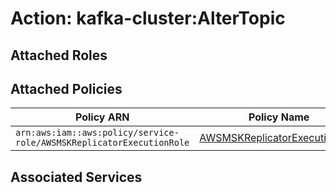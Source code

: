 # Action: kafka-cluster:AlterTopic

## Attached Roles

## Attached Policies

| Policy ARN | Policy Name |
|------------|-------------|
| `arn:aws:iam::aws:policy/service-role/AWSMSKReplicatorExecutionRole` | [AWSMSKReplicatorExecutionRole](../policies.md#awsmskreplicatorexecutionrole) |

## Associated Services

